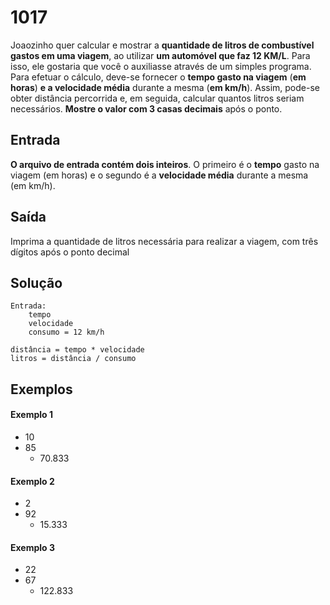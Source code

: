 # 1017
Joaozinho quer calcular e mostrar a **quantidade de litros de combustível gastos em uma viagem**, ao utilizar **um automóvel que faz 12 KM/L**. Para isso, ele gostaria que você o auxiliasse através de um simples programa. Para efetuar o cálculo, deve-se fornecer o **tempo gasto na viagem** (**em horas**) **e a velocidade média** durante a mesma (**em km/h**). Assim, pode-se obter distância percorrida e, em seguida, calcular quantos litros seriam necessários. **Mostre o valor com 3 casas decimais** após o ponto.

## Entrada
**O arquivo de entrada contém dois inteiros**. O primeiro é o **tempo** gasto na viagem (em horas) e o segundo é a **velocidade média** durante a mesma (em km/h).

## Saída
Imprima a quantidade de litros necessária para realizar a viagem, com três dígitos após o ponto decimal

## Solução
    Entrada:
        tempo
        velocidade
        consumo = 12 km/h

    distância = tempo * velocidade
    litros = distância / consumo



## Exemplos
#### Exemplo 1
- 10
- 85
    - 70.833

#### Exemplo 2
- 2
- 92
    - 15.333

#### Exemplo 3
- 22
- 67
    - 122.833
